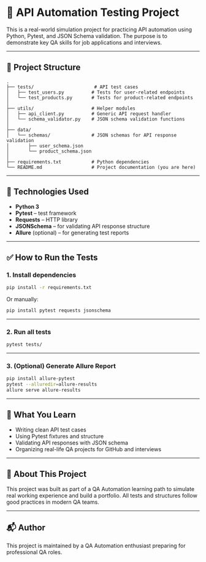 
# 🧪 API Automation Testing Project

This is a real-world simulation project for practicing API automation using Python, Pytest, and JSON Schema validation. The purpose is to demonstrate key QA skills for job applications and interviews.

---

## 📁 Project Structure

```
.
├── tests/                      # API test cases
│   ├── test_users.py          # Tests for user-related endpoints
│   └── test_products.py       # Tests for product-related endpoints
│
├── utils/                     # Helper modules
│   ├── api_client.py          # Generic API request handler
│   └── schema_validator.py    # JSON schema validation functions
│
├── data/
│   └── schemas/               # JSON schemas for API response validation
│       ├── user_schema.json
│       └── product_schema.json
│
├── requirements.txt           # Python dependencies
└── README.md                  # Project documentation (you are here)
```

---

## 🚀 Technologies Used

- **Python 3**
- **Pytest** – test framework
- **Requests** – HTTP library
- **JSONSchema** – for validating API response structure
- **Allure** (optional) – for generating test reports

---

## ✅ How to Run the Tests

### 1. Install dependencies

```bash
pip install -r requirements.txt
```

Or manually:

```bash
pip install pytest requests jsonschema
```

---

### 2. Run all tests

```bash
pytest tests/
```

---

### 3. (Optional) Generate Allure Report

```bash
pip install allure-pytest
pytest --alluredir=allure-results
allure serve allure-results
```

---

## 🧠 What You Learn

- Writing clean API test cases
- Using Pytest fixtures and structure
- Validating API responses with JSON schema
- Organizing real-life QA projects for GitHub and interviews

---

## 💼 About This Project

This project was built as part of a QA Automation learning path to simulate real working experience and build a portfolio. All tests and structures follow good practices in modern QA teams.

---

## 📬 Author

This project is maintained by a QA Automation enthusiast preparing for professional QA roles.
